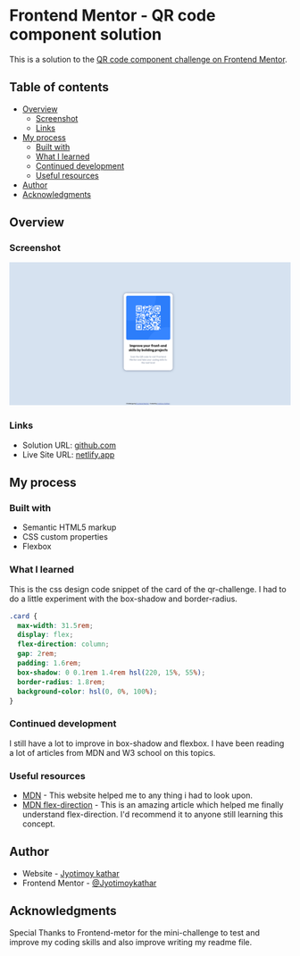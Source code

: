 # Frontend Mentor - QR code component solution

This is a solution to the [QR code component challenge on Frontend Mentor](https://www.frontendmentor.io/challenges/qr-code-component-iux_sIO_H).

## Table of contents

- [Overview](#overview)
  - [Screenshot](#screenshot)
  - [Links](#links)
- [My process](#my-process)
  - [Built with](#built-with)
  - [What I learned](#what-i-learned)
  - [Continued development](#continued-development)
  - [Useful resources](#useful-resources)
- [Author](#author)
- [Acknowledgments](#acknowledgments)

## Overview

### Screenshot

![](images/screenshot.png)

### Links

- Solution URL: [github.com](https://github.com/Jyotimoykathar/qr-code)
- Live Site URL: [netlify.app](https://q-r-code.netlify.app/)

## My process

### Built with

- Semantic HTML5 markup
- CSS custom properties
- Flexbox

### What I learned

This is the css design code snippet of the card of the qr-challenge. I had to do a little experiment with the box-shadow and border-radius.

```css
.card {
  max-width: 31.5rem;
  display: flex;
  flex-direction: column;
  gap: 2rem;
  padding: 1.6rem;
  box-shadow: 0 0.1rem 1.4rem hsl(220, 15%, 55%);
  border-radius: 1.8rem;
  background-color: hsl(0, 0%, 100%);
}
```

### Continued development

I still have a lot to improve in box-shadow and flexbox.
I have been reading a lot of articles from MDN and W3 school on this topics.

### Useful resources

- [MDN](https://developer.mozilla.org/en-US/) - This website helped me to any thing i had to look upon.
- [MDN flex-direction](https://developer.mozilla.org/en-US/docs/Web/CSS/flex-direction) - This is an amazing article which helped me finally understand flex-direction. I'd recommend it to anyone still learning this concept.

## Author

- Website - [Jyotimoy kathar](https://www.your-site.com)
- Frontend Mentor - [@Jyotimoykathar](https://www.frontendmentor.io/profile/Jyotimoykathar)

## Acknowledgments

Special Thanks to Frontend-metor for the mini-challenge to test and improve my coding skills and also improve writing my readme file.
